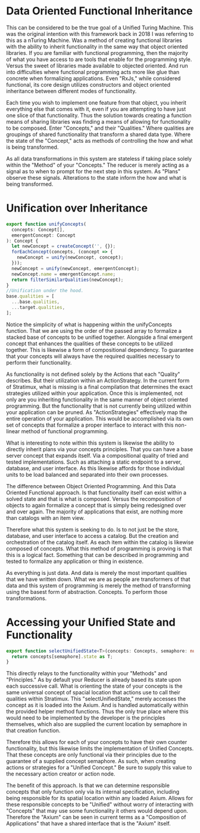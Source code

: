 # Data Oriented Functional Inheritance
This can be considered to be the true goal of a Unified Turing Machine. This was the original intention with this framework back in 2018 I was referring to this as a nTuring Machine. Was a method of creating functional libraries with the ability to inherit functionality in the same way that object oriented libraries. If you are familiar with functional programming, then the majority of what you have access to are tools that enable for the programming style. Versus the sweet of libraries made available to objected oriented. And run into difficulties where functional programming acts more like glue than concrete when formalizing applications. Even "RxJs," while considered functional, its core design utilizes constructors and object oriented inheritance between different modes of functionality.

Each time you wish to implement one feature from that object, you inherit everything else that comes with it, even if you are attempting to have just one slice of that functionality. Thus the solution towards creating a function means of sharing libraries was finding a means of allowing for functionality to be composed. Enter "Concepts," and their "Qualities." Where qualities are groupings of shared functionality that transform a shared data type. Where the state of the "Concept," acts as methods of controlling the how and what is being transformed.

As all data transformations in this system are stateless if taking place solely within the "Method" of your "Concepts." The reducer is merely acting as a signal as to when to prompt for the next step in this system. As "Plans" observe these signals. Alterations to the state inform the how and what is being transformed.

# Unification over Inheritance
```typescript
export function unifyConcepts(
  concepts: Concept[],
  emergentConcept: Concept
): Concept {
  let newConcept = createConcept('', {});
  forEachConcept(concepts, (concept => {
    newConcept = unify(newConcept, concept);
  }));
  newConcept = unify(newConcept, emergentConcept);
  newConcept.name = emergentConcept.name;
  return filterSimilarQualities(newConcept);
}
//Unification under the hood.
base.qualities = [
  ...base.qualities,
  ...target.qualities,
];
```
Notice the simplicity of what is happening within the unifyConcepts function. That we are using the order of the passed array to formalize a stacked base of concepts to be unified together. Alongside a final emergent concept that enhances the qualities of these concepts to be utilized together. This is likewise a form of compositional dependency. To guarantee that your concepts will always have the required qualities necessary to perform their functionality.

As functionality is not defined solely by the Actions that each "Quality" describes. But their utilization within an ActionStrategy. In the current form of Stratimux, what is missing is a final compilation that determines the exact strategies utilized within your application. Once this is implemented, not only are you inheriting functionality in the same manner of object oriented programming. But the functionality that is not currently being utilized within your application can be pruned. As "ActionStrategies" effectively map the entire operation of your application. This would be accomplished via its own set of concepts that formalize a proper interface to interact with this non-linear method of functional programming.

What is interesting to note within this system is likewise the ability to directly inherit plans via your concepts principles. That you can have a base server concept that expands itself. Via a compositional quality of tried and tested implementations. Such as attaching a static endpoint to a server, database, and user interface. As this likewise affords for those individual units to be load balanced and separated into their own processes.

The difference between Object Oriented Programming. And this Data Oriented Functional approach. Is that functionality itself can exist within a solved state and that is what is composed. Versus the recomposition of objects to again formalize a concept that is simply being redesigned over and over again. The majority of applications that exist, are nothing more than catalogs with an item view.

Therefore what this system is seeking to do. Is to not just be the store, database, and user interface to access a catalog. But the creation and orchestration of the catalog itself. As each item within the catalog is likewise composed of concepts. What this method of programming is proving is that this is a logical fact. Something that can be described in programming and tested to formalize any application or thing in existence.

As everything is just data. And data is merely the most important qualities that we have written down. What we are as people are transformers of that data and this system of programming is merely the method of transforming using the basest form of abstraction. Concepts. To perform those transformations.

# Accessing your Unified State and Functionality
```typescript
export function selectUnifiedState<T>(concepts: Concepts, semaphore: number): T {
  return concepts[semaphore].state as T;
}
```
This directly relays to the functionality within your "Methods" and "Principles." As by default your Reducer is already based its state upon each successive call. What is orienting the state of your concepts is the same universal concept of spacial location that actions use to call their qualities within Stratimux. This "selectUnifiedState," merely accesses the concept as it is loaded into the Axium. And is handled automatically within the provided helper method functions. Thus the only true place where this would need to be implemented by the developer is the principles themselves, which also are supplied the current location by semaphore in that creation function.

Therefore this allows for each of your concepts to have their own counter functionality, but this likewise limits the implementation of Unified Concepts. That these concepts are only functional via their principles due to the guarantee of a supplied concept semaphore. As such, when creating actions or strategies for a "Unified Concept." Be sure to supply this value to the necessary action creator or action node.

The benefit of this approach. Is that we can determine responsible concepts that only function only via its internal specification, including being responsible for its spatial location within any loaded Axium. Allows for these responsible concepts to be "Unified" without worry of interacting with "Concepts" that may use some functionality it others would depend upon. Therefore the "Axium" can be seen in current terms as a "Composition of Applications" that have a shared interface that is the "Axium" itself.
